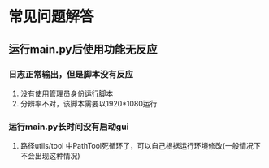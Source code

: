 # 常见问题解答

## 运行main.py后使用功能无反应

### 日志正常输出，但是脚本没有反应

1. 没有使用管理员身份运行脚本
2. 分辨率不对，该脚本需要以1920*1080运行

### 运行main.py长时间没有启动gui

1. 路径utils/tool 中PathTool死循环了，可以自己根据运行环境修改(一般情况下不会出现这种情况)

